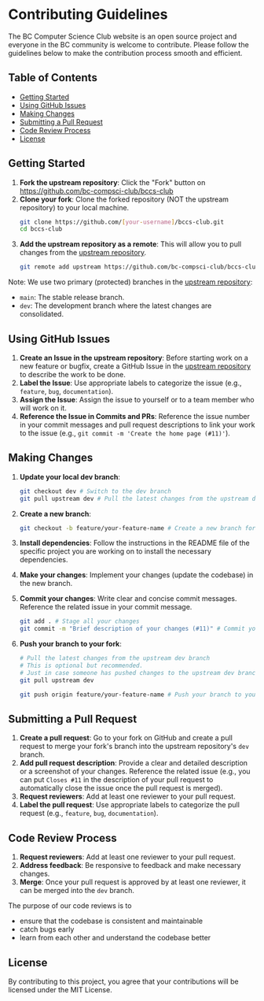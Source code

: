 # Contributing Guidelines

The BC Computer Science Club website is an open source project and everyone in the BC community is welcome to contribute. Please follow the guidelines below to make the contribution process smooth and efficient.

## Table of Contents
- [Getting Started](#getting-started)
- [Using GitHub Issues](#using-github-issues)
- [Making Changes](#making-changes)
- [Submitting a Pull Request](#submitting-a-pull-request)
- [Code Review Process](#code-review-process)
- [License](#license)

## Getting Started

1. **Fork the upstream repository**: Click the "Fork" button on https://github.com/bc-compsci-club/bccs-club
2. **Clone your fork**: Clone the forked repository (NOT the upstream repository) to your local machine.
    ```sh
    git clone https://github.com/[your-username]/bccs-club.git
    cd bccs-club
    ```
3. **Add the upstream repository as a remote**: This will allow you to pull changes from the [upstream repository](https://github.com/bc-compsci-club/bccs-club).
    ```sh
    git remote add upstream https://github.com/bc-compsci-club/bccs-club.git
    ```

Note: We use two primary (protected) branches in the [upstream repository](https://github.com/bc-compsci-club/bccs-club):
  - `main`: The stable release branch.
  - `dev`: The development branch where the latest changes are consolidated.

## Using GitHub Issues

1. **Create an Issue in the upstream repository**: Before starting work on a new feature or bugfix, create a GitHub Issue in the [upstream repository](https://github.com/bc-compsci-club/bccs-club) to describe the work to be done.
2. **Label the Issue**: Use appropriate labels to categorize the issue (e.g., `feature`, `bug`, `documentation`).
3. **Assign the Issue**: Assign the issue to yourself or to a team member who will work on it.
4. **Reference the Issue in Commits and PRs**: Reference the issue number in your commit messages and pull request descriptions to link your work to the issue (e.g., `git commit -m 'Create the home page (#11)'`).

## Making Changes

1. **Update your local dev branch**:
    
    ```sh
    git checkout dev # Switch to the dev branch
    git pull upstream dev # Pull the latest changes from the upstream dev branch
    ```
2. **Create a new branch**:
    ```sh
    git checkout -b feature/your-feature-name # Create a new branch for your feature from the dev branch
    ```
3. **Install dependencies**: Follow the instructions in the README file of the specific project you are working on to install the necessary dependencies.
4. **Make your changes**: Implement your changes (update the codebase) in the new branch.
5. **Commit your changes**: Write clear and concise commit messages. Reference the related issue in your commit message.
    ```sh
    git add . # Stage all your changes
    git commit -m "Brief description of your changes (#11)" # Commit your changes. The "#11" references the related GitHub Issue
    ```
6. **Push your branch to your fork**:
    ```sh
    # Pull the latest changes from the upstream dev branch
    # This is optional but recommended.
    # Just in case someone has pushed changes to the upstream dev branch since you last pulled
    git pull upstream dev
    ```
    ```sh
    git push origin feature/your-feature-name # Push your branch to your fork
    ```

## Submitting a Pull Request

1. **Create a pull request**: Go to your fork on GitHub and create a pull request to merge your fork's branch into the upstream repository's `dev` branch.
2. **Add pull request description**: Provide a clear and detailed description or a screenshot of your changes. Reference the related issue (e.g., you can put `Closes #11` in the description of your pull request to automatically close the issue once the pull request is merged).
3. **Request reviewers**: Add at least one reviewer to your pull request.
4. **Label the pull request**: Use appropriate labels to categorize the pull request (e.g., `feature`, `bug`, `documentation`).

## Code Review Process

1. **Request reviewers**: Add at least one reviewer to your pull request.
2. **Address feedback**: Be responsive to feedback and make necessary changes.
3. **Merge**: Once your pull request is approved by at least one reviewer, it can be merged into the `dev` branch.

The purpose of our code reviews is to
- ensure that the codebase is consistent and maintainable
- catch bugs early
- learn from each other and understand the codebase better

## License

By contributing to this project, you agree that your contributions will be licensed under the MIT License.
